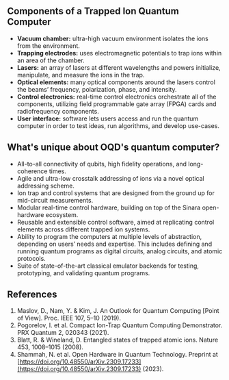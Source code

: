 ## Components of a Trapped Ion Quantum Computer

* **Vacuum chamber:** ultra-high vacuum environment isolates the ions from the environment.
* **Trapping electrodes:** uses electromagnetic potentials to trap ions within an area of the chamber.
* **Lasers:** an array of lasers at different wavelengths and powers initialize, manipulate, and measure the ions in the trap.
* **Optical elements:** many optical components around the lasers control the beams’ frequency, polarization, phase, and intensity.
* **Control electronics:** real-time control electronics orchestrate all of the components, utilizing field programmable gate array (FPGA) cards and radiofrequency components.
* **User interface:** software lets users access and run the quantum computer in order to test ideas, run algorithms, and develop use-cases.

## What's unique about OQD's quantum computer?

* All-to-all connectivity of qubits, high fidelity operations, and long-coherence times.
* Agile and ultra-low crosstalk addressing of ions via a novel optical addressing scheme.
* Ion trap and control systems that are designed from the ground up for mid-circuit measurements.
* Modular real-time control hardware, building on top of the Sinara open-hardware ecosystem.
* Reusable and extensible control software, aimed at replicating control elements across different trapped ion systems.
* Ability to program the computers at multiple levels of abstraction, depending on users’ needs and expertise. This includes defining and running quantum programs as digital circuits, analog circuits, and atomic protocols.
* Suite of state-of-the-art classical emulator backends for testing, prototyping, and validating quantum programs.

## References

1. Maslov, D., Nam, Y. & Kim, J. An Outlook for Quantum Computing [Point of View]. Proc. IEEE 107, 5–10 (2019).
2. Pogorelov, I. et al. Compact Ion-Trap Quantum Computing Demonstrator. PRX Quantum 2, 020343 (2021).
3. Blatt, R. & Wineland, D. Entangled states of trapped atomic ions. Nature 453, 1008–1015 (2008).
4. Shammah, N. et al. Open Hardware in Quantum Technology. Preprint at [https://doi.org/10.48550/arXiv.2309.17233](https://doi.org/10.48550/arXiv.2309.17233) (2023).
